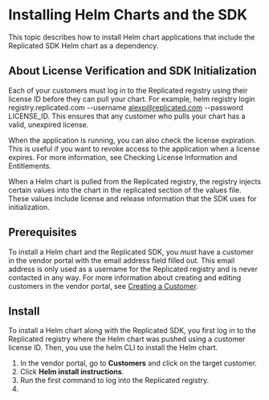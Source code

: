 # Installing Helm Charts and the SDK

This topic describes how to install Helm chart applications that include the Replicated SDK Helm chart as a dependency.

## About License Verification and SDK Initialization

Each of your customers must log in to the Replicated registry using their license ID before they can pull your chart. For example, helm registry login registry.replicated.com --username alexp@replicated.com --password LICENSE_ID. This ensures that any customer who pulls your chart has a valid, unexpired license.

When the application is running, you can also check the license expiration. This is useful if you want to revoke access to the application when a license expires. For more information, see Checking License Information and Entitlements.

When a Helm chart is pulled from the Replicated registry, the registry injects certain values into the chart in the replicated section of the values file. These values include license and release information that the SDK uses for initialization.

## Prerequisites

To install a Helm chart and the Replicated SDK, you must have a customer in the vendor portal with the email address field filled out. This email address is only used as a username for the Replicated registry and is never contacted in any way. For more information about creating and editing customers in the vendor portal, see [Creating a Customer](/vendor/releases-creating-customer).

## Install

To install a Helm chart along with the Replicated SDK, you first log in to the Replicated registry where the Helm chart was pushed using a customer license ID. Then, you use the helm CLI to install the Helm chart.

1. In the vendor portal, go to **Customers** and click on the target customer.
1. Click **Helm install instructions**.
1. Run the first command to log into the Replicated registry.
1. 